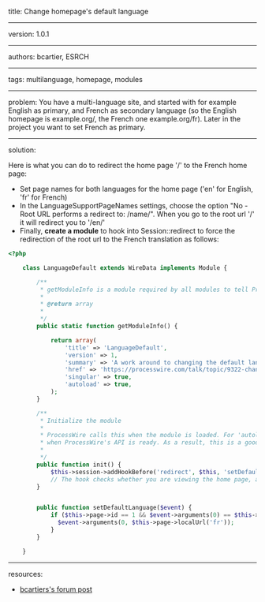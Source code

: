 title: Change homepage's default language

----

version: 1.0.1

----

authors: bcartier, ESRCH

----

tags: multilanguage, homepage, modules

----

problem:
You have a multi-language site, and started with for example English as primary, and French as secondary language (so the English homepage is example.org/, the French one example.org/fr).
Later in the project you want to set French as primary.

----

solution:

Here is what you can do to redirect the home page '/' to the French home page:
* Set page names for both languages for the home page ('en' for English, 'fr' for French)
* In the LanguageSupportPageNames settings, choose the option "No - Root URL performs a redirect to: /name/". When you go to the root url '/' it will redirect you to '/en/'
* Finally, **create a module** to hook into Session::redirect to force the redirection of the root url to the French translation as follows:

```PHP
<?php

	class LanguageDefault extends WireData implements Module {

		/**
		 * getModuleInfo is a module required by all modules to tell ProcessWire about them
		 *
		 * @return array
		 *
		 */
		public static function getModuleInfo() {

			return array(
				'title' => 'LanguageDefault',
				'version' => 1,
				'summary' => 'A work around to changing the default language.',
				'href' => 'https://processwire.com/talk/topic/9322-change-default-language-for-homepage/?p=89717',
				'singular' => true,
				'autoload' => true,
			);
		}

		/**
		 * Initialize the module
		 *
		 * ProcessWire calls this when the module is loaded. For 'autoload' modules, this will be called
		 * when ProcessWire's API is ready. As a result, this is a good place to attach hooks.
		 *
		 */
		public function init() {
			$this->session->addHookBefore('redirect', $this, 'setDefaultLanguage');
			// The hook checks whether you are viewing the home page, and whether you are redirecting to the English url, and if so, it changes the url to the French url
		}


		public function setDefaultLanguage($event) {
			if ($this->page->id == 1 && $event->arguments(0) == $this->page->localUrl('default')) {
		      $event->arguments(0, $this->page->localUrl('fr'));
		    }
		}

	}
```


----

resources:

* [bcartiers's forum post](https://processwire.com/talk/topic/9322-change-default-language-for-homepage/#entry89925)